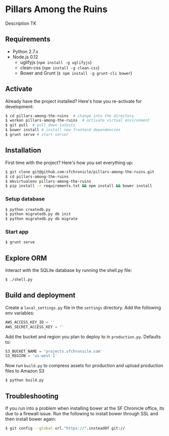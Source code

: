 # Pillars Among the Ruins
Description TK

## Requirements
- Python 2.7.x
- Node.js 0.12
  - uglifyjs (`npm install -g uglifyjs`)
  - clean-css (`npm install -g clean-css`)
  - Bower and Grunt (`$ npm install -g grunt-cli bower`)

## Activate
Already have the project installed? Here's how you re-activate for development:
```bash
$ cd pillars-among-the-ruins  # change into the directory
$ workon pillars-among-the-ruins  # activate virtual environment
$ git pull  # pull down latests
$ bower install # install new frontend dependencies
$ grunt serve # start server
```

## Installation
First time with the project? Here's how you set everything up:
```bash
$ git clone git@github.com:sfchronicle/pillars-among-the-ruins.git
$ cd pillars-among-the-ruins
$ mkvirtualenv pillars-among-the-ruins
$ pip install -r requirements.txt && npm install && bower install
```

### Setup database
```bash
$ python createdb.py
$ python migratedb.py db init
$ python migratedb.py db migrate
```

### Start app
```bash
$ grunt serve
```

## Explore ORM
Interact with the SQLite database by running the shell.py file:
```bash
$ ./shell.py
```

## Build and deployment
Create a `local_settings.py` file in the `settings` directory. Add the following env variables:
```python
AWS_ACCESS_KEY_ID = ''
AWS_SECRET_ACCESS_KEY = ''
```

Add the bucket and region you plan to deploy to in `production.py`. Defaults to:
```python
S3_BUCKET_NAME = 'projects.sfchronicle.com'
S3_REGION = 'us-west-1'
```

Now run `build.py` to compress assets for production and upload production files to Amazon S3
```bash
$ python build.py
```

## Troubleshooting
If you run into a problem when installing bower at the SF Chronicle office, its due to a firewall issue. Run the following to install bower through SSL and then install bower again:
```bash
$ git config --global url."https://".insteadOf git://
```
